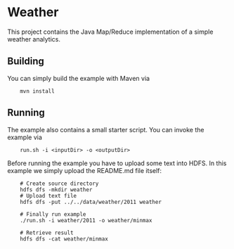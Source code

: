 # Weather

This project contains the Java Map/Reduce implementation of a simple weather analytics. 

## Building

You can simply build the example with Maven via

        mvn install
        

## Running
        
The example also contains a small starter script. You can invoke the example via
        
        run.sh -i <inputDir> -o <outputDir>
        
Before running the example you have to upload some text into HDFS. In this example we simply upload the README.md
file itself:

        # Create source directory
        hdfs dfs -mkdir weather
        # Upload text file
        hdfs dfs -put ../../data/weather/2011 weather
        
        # Finally run example
        ./run.sh -i weather/2011 -o weather/minmax
        
        # Retrieve result
        hdfs dfs -cat weather/minmax


